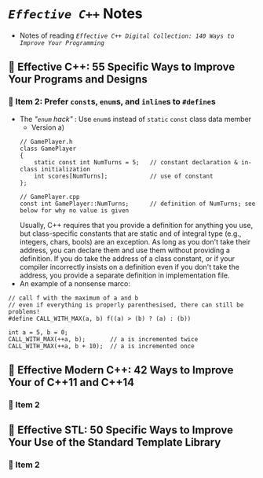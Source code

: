 # *`Effective C++`* Notes

- Notes of reading *`Effective C++ Digital Collection: 140 Ways to Improve Your Programming`*






## 🌱 Effective C++: 55 Specific Ways to Improve Your Programs and Designs

### 📌 Item 2: Prefer `const`s, `enum`s, and `inline`s to `#define`s

- The *"`enum` hack"* : Use `enum`s instead of `static` `const` class data member
    - Version a)
    ```
    // GamePlayer.h
    class GamePlayer 
    {
        static const int NumTurns = 5;   // constant declaration & in-class initialization 
        int scores[NumTurns];            // use of constant
    };

    // GamePlayer.cpp
    const int GamePlayer::NumTurns;      // definition of NumTurns; see below for why no value is given
    ```
    Usually, C++ requires that you provide a definition for anything you use, 
    but class-specific constants that are static and of integral type 
    (e.g., integers, chars, bools) are an exception. 
    As long as you don't take their address, you can declare them and use them without providing a definition. 
    If you do take the address of a class constant, 
    or if your compiler incorrectly insists on a definition even if you don't take the address, 
    you provide a separate definition in implementation file. 
- An example of a nonsense marco: 
```
// call f with the maximum of a and b
// even if everything is properly parenthesised, there can still be problems! 
#define CALL_WITH_MAX(a, b) f((a) > (b) ? (a) : (b))

int a = 5, b = 0;
CALL_WITH_MAX(++a, b);       // a is incremented twice
CALL_WITH_MAX(++a, b + 10);  // a is incremented once
```





















## 🌱 Effective Modern C++: 42 Ways to Improve Your of C++11 and C++14

### 📌 Item 2

























## 🌱 Effective STL: 50 Specific Ways to Improve Your Use of the Standard Template Library

### 📌 Item 2